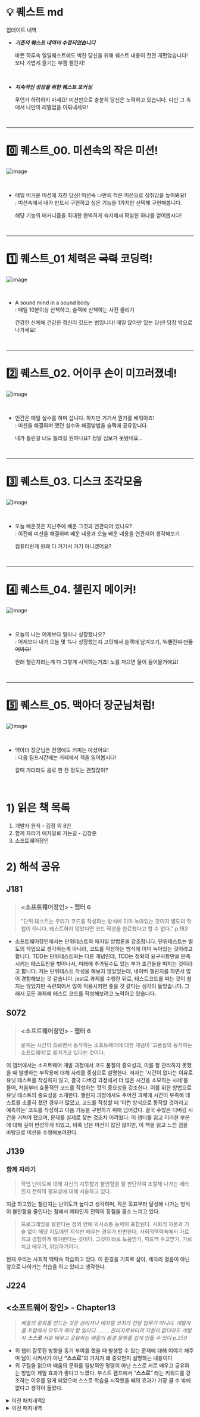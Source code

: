 # 💡 퀘스트 md

업데이트 내역

- _**기존의 퀘스트 내역이 수정되었습니다**_

  바쁜 하루속 일일퀘스트에도 벅찬 당신을 위해 퀘스트 내용이 전면 개편었습니다!
  보다 가볍게 즐기는 부캠 챌린지!

<br>

- _**지속적인 성장을 위한 퀘스트 포커싱**_

  무언가 하려하지 마세요! 미션만으로 충분히 당신은 노력하고 있습니다.
  다만 그 속에서 나만의 레벨업을 이뤄내세요!

  <br>

---

# 0️⃣ 퀘스트\_00. 미션속의 작은 미션!

![image](https://github.com/user-attachments/assets/74018315-08bd-464c-b0e6-9d61810cf6aa)

<br>

- 매일 버거운 미션에 지친 당신! 미션속 나만의 작은 미션으로 성취감을 높여봐요!<br>
  : 미션속에서 내가 반드시 구현하고 싶은 기능을 1가지만 선택해 구현해봅니다.

  해당 기능의 매커니즘을 최대한 완벽하게 숙지해서 확실한 하나를 얻어봅시다!

<br>

---

# 1️⃣ 퀘스트\_01 체력은 ~~국력~~ 코딩력!

![image](https://github.com/user-attachments/assets/965501a2-d35a-486d-b46e-e4229536d39a)

<br>

- A sound mind in a sound body<br>
  : 매일 10분이상 산책하고, 슬랙에 산책하는 사진 올리기

  건강한 신체에 건강한 정신이 깃드는 법입니다!
  매일 앉아만 있는 당신! 당장 밖으로 나가세요!

<br>
  
----------------------------------------------------------------

# 2️⃣ 퀘스트\_02. 어이쿠 손이 미끄러졌네!

![image](https://github.com/user-attachments/assets/88175e60-f5a3-429f-9090-88120b204733)

<br>

- 인간은 매일 실수를 하며 삽니다. 하지만 거기서 뭔가를 배워야죠!<br>
  : 미션을 해결하며 했던 실수와 해결방법을 슬랙에 공유합니다.

  내가 틀린걸 너도 틀리길 원하나요?
  정말 심보가 못됐네요...

<br>
  
----------------------------------------------------------------

# 3️⃣ 퀘스트\_03. 디스크 조각모음

![image](https://github.com/user-attachments/assets/6b48b78f-a5c0-449d-af12-418b9f6703ff)

<br>

- 오늘 배운것은 지난주에 배운 그것과 연관되어 있나요?<br>
  : 이전에 미션을 해결하며 배운 내용과 오늘 배운 내용을 연관지어 생각해보기

  컴퓨터란게 원래 다 거기서 거기 아니겠어요?

  <br>

---

# 4️⃣ 퀘스트\_04. 챌린지 메이커!

![image](https://github.com/user-attachments/assets/fdbe0b43-1961-4b05-9f5d-143826122e1a)

<br>

- 오늘의 나는 어제보다 얼마나 성장했나요?<br>
  : 어제보다 내가 오늘 몇 %나 성장했는지 고민해서 슬랙에 남겨보기, ~~%챌린지 만들어봐요!~~

  원래 챌린지라는게 다 그렇게 시작하는거죠!
  노를 저으면 물이 들어올거에요!

  <br>

---

# 5️⃣ 퀘스트\_05. 맥아더 장군님처럼!

![image](https://github.com/user-attachments/assets/2b524601-9300-4224-bc71-765d1dbe0341)

  <br>

- 맥아더 장군님은 전쟁에도 커피는 마셨어요!<br>
  : 다음 릴프시간에는 카페에서 책을 읽어봅시다!

  갈때 가더라도 음료 한 잔 정도는 괜찮잖아?

<br>

# 1) 읽은 책 목록
1. 개발자 원칙 - 김정 외 8인
2. 함께 자라기 에자일로 가는길 - 김창준
3. 소프트웨어장인

# 2) 해석 공유
## J181
> ### <소프트웨어장인> - 챕터 6
> "단위 테스트는 우리가 코드를 작성하는 방식에 이미 녹아있는 것이지 별도의 작업이 아니다. 테스트하지 않았다면 코드 작성을 완료했다고 할 수 없다." _p.183_

- 소프트웨어장인에서는 단위테스트와 애자일 방법론을 강조합니다. 단위테스트는 별도의 작업으로 생각하는게 아니라, 코드를 작성하는 방식에 이미 녹아있는 것이라고 합니다. TDD는 단위테스트와는 다른 개념인데, TDD는 정확히 요구사항만을 만족시키는 테스트만을 벗어나서, 미래에 추가될수도 있는 부가 조건들을 따지는 것이라고 합니다. 저는 단위테스트 작성을 해보지 않았었는데, 네이버 챌린지를 하면서 많이 경험해보는 것 같습니다. jest로 과제를 수행한 뒤로, 테스트코드를 짜는 것이 쉽지는 않았지만 숙련되어서 많이 적용시키면 좋을 것 같다는 생각이 들었습니다. 그래서 모든 과제에 테스트 코드를 작성해보려고 노력하고 있습니다.

## S072
> ### <소프트웨어장인> - 챕터 6
> 문제는 시간이 흐르면서 동작하는 소프트웨어에 대한 개념이 ‘고품질의 동작하는 소프트웨어’로 옮겨가고 있다는 것이다.

이 챕터에서는 소프트웨어 개발 과정에서 코드 품질의 중요성과, 이를 잘 관리하지 못했을 때 발생하는 부작용에 대해 사례를 중심으로 설명한다.
저자는 ‘시간이 없다는 이유로 유닛 테스트를 작성하지 않고, 결국 디버깅 과정에서 더 많은 시간을 소모하는 사례’를 들어, 처음부터 효율적인 코드를 작성하는 것의 중요성을 강조한다. 이를 위한 방법으로 유닛 테스트의 중요성을 소개한다. 
챌린지 과정에서도 주어진 과제에 시간이 부족해 테스트를 소홀히 했던 경우가 많았고, 코드를 작성할 때 ‘이런 방식으로 동작할 것이라고 예측하는’ 코드를 작성하고 다음 기능을 구현하기 위해 넘어갔다. 결국 수많은 디버깅 시간을 거쳐야 했으며, 문제를 실제로 찾는 것조차 어려웠다.
이 챕터를 읽고 이러한 부분에 대해 깊이 반성하게 되었고, 비록 남은 미션이 많진 않지만, 이 책을 읽고 느낀 점을 바탕으로 미션을 수행해보려한다.
<br/>

## J139
### 함께 자라기
> 작업 난이도에 대해 자신의 지루함과 불안함을 잘 판단하여 조절해 나가는 메타인지 전략의 필요성에 대해 서술하고 있다.

지금 하고있는 챌린지는 난이도가 높다고 생각하며, 작은 목표부터 달성해 나가는 방식이 불안함을 줄인다는 점에서 메타인지 전략의 장점을 몸소 느끼고 있다.

> 프로그래밍을 잘한다는 정의 안에 의사소통 능력이 포함된다. 사회적 자본과 기술 없이 헤당 지도메인 지식만 배우는 경우가 빈번한데, 사회적맥락속에서 가르치고 경험하게 해야한다는 것이다. 그것이 바로 도움받기, 피드백 주고받기, 가르치고 배우기, 위임하기이다.

현재 우리는 사회적 맥락속 학습하고 있다. 이 환경을 기회로 삼아, 제자리 걸음이 아닌 앞으로 나아가는 학습을 하고 있다고 생각한다.


## J224
## <소프트웨어 장인> - Chapter13
> *배움의 문화를 만드는 것은 관리자나 애자일 코치의 전담 업무가 아니다. 개발자를 포함해서 모두가 해야 할 일이다. ……. 관리자로부터의 자원이 없더라도 개발자 **스스로** 서로 배우고 공유하는 배움의 환경 문화를 쉽게 만들 수 있다  p.259*
> 
- 위 챕터 잘못된 방향을 동기 부여를 했을 때 발생할 수 있는 문제에 대해 이야기 해주며 남이 시켜서가 아닌 **“스스로**”의 가치가 왜 중요한지 설명하는 내용이다
- 위 구절을 읽으며 배움의 문화를 일방적인 명령이 아닌 스스로 서로 배우고 공유하는 방법이 제일 효과가 좋다고 느꼈다. 부스트 캠프에서 “**스스로**” 라는 키워드를 강조하는 이유를 알게 되었으며 스스로 학습을 시작했을 때의 효과가 가장 클 수 밖에 없다고 생각이 들었다.



<details>
<summary>이전 패치내역2</summary>


## 퀘스트 선택 이유

- J022\_김경연 : [Q1 **체력은 ~~국력~~ 코딩력!**] - 5일째 밖에 안나갔다. 사람이 그래도 하루에 한번은 밖에 나갔다 와야할 것 같아서 골랐다.
- J140\_송건석: [Q2 **어이쿠 손이 미끄러졌네!**] - 슬랙을 자주 사용하지 않은 것 같아서, 실수를 공유하는 것으로 골랐다.
- J231\_정진성: [Q0 **미션속의 작은 미션!**] - 사유로 인한 불참석으로 임의배정
- J252\_최경일: [Q4 **챌린지 메이커!**] - 사유로 인한 불참석으로 임의배정
- J264\_최혁: [Q3 **디스크 조각모음**] - 지난주 학습과정을 복기도 해볼겸 되돌아보는 시간을 갖기 위해서 선택했다.
- S057\_임정현: [Q5 **맥아더 장군님처럼!**] - 집에서 있다보니까….힘드렁… 카페가서 책 읽기 좋네요~(힐링)

## 퀘스트 수행 결과

- [ ] J022\_김경연
  - 월/화/목 수행
  - 항상 운동하러만 나가서 밖은 덥고 짜증나는 공간이었는데, 적당한 거리만 걸어다니니 동네의 귀여운 요소들을 많이 만날 수 있어서 오히려 기분전환이 되었다.
- [ ] J140\_송건석
  - 비동기 파일 처리 관련하여 오류(실수)를 겪어, 슬랙에 공유하려 하였으나 관련 글이 이미 작성되어 있어 포기하였습니다...
  - 결국 실패.....
- [ ] J231\_정진성
  - day 11~12 :
    이악물고 멀티배송까지 구현버리깅(너무 어려웠지만 그래도 점점 감이 잡히는 것 같다)
- [ ] J252\_최경일
    
    ![image](https://github.com/user-attachments/assets/8b959b5d-ee46-4314-bc9c-e2534f9c2aff)
    ![image](https://github.com/user-attachments/assets/b208d40f-b669-4a31-ae55-8e27496f2a6d)
    ![image](https://github.com/user-attachments/assets/869154ff-3e80-4cb7-8d2c-32c5edea4bda)
    ![image](https://github.com/user-attachments/assets/2aa3ecaa-0558-488c-86e5-3d42cae1b341)

    
- [ ] J264\_최혁
  - day 11~12 : 비동기, 이벤트 핸들러,Promise, Event Emitter 지난주에 활용했던 개념들이 다시 섞여서 출현했다.
  - ![image](https://github.com/user-attachments/assets/de24a426-21ab-41ec-970a-ad3a342bedeb)

  - day 13~14 : 입출력 부분에서 promise, async/awiat을 활용한 비동기 부분을 활용했어야 했다.
- [ ] S057\_임정현

    <img src="https://github.com/user-attachments/assets/2c3a9dc9-59a8-4126-b6fb-971aa9d12078" alt="alt text" style="width: 70%;" />


</details>

<details>
<summary>이전 패치내역</summary>

# 1) 읽은 책 목록

1. 개발자 원칙 - 김정 외 8인
2. 함께 자라기 에자일로 가는길 - 김창준

# 2) 해석 공유

## 1주차

### <개발자 원칙> - Chatper 4, Chapter 7

> "개구리를 해부하지 말고, 직접 만들기" _p.129_

- 부스트캠프 미션들을 해결해나가면서, 제가 기존에 알고 있었던 이론보다 모르는 것이 훨씬 많다고 알게 되었습니다. 이론을 공부하는 것도 중요하지만, 제대로 알기 위해서는 직접 만들어보는 것이 훨씬 효과적이고 기억에 오래 남는다는 것을 뼈저리게 느꼈습니다. 많은 공감이 가서 인상깊은 구절이었습니다.

> "망설일 바에는 실패하자" _p.199_

- 저는 어떤 일을 도전할때 많이 망설이고 결정을 최대한 미루는 편인데 이 과정에서 많은 스트레스를 받아 왔습니다. 신중함을 앞세웠지만, 사실은 '실패하고 싶지 않아서'란 마음이 더 컸던 것 같습니다.
- 이 구절을 읽고, 앞으로는 망설이는 시간을 줄이고 '일단 도전해서 실패를 통해 배우자'는 다짐을 하게 되었습니다.

### 개발자 원칙 - Chapter 3

<개발자의 원칙> - 3단원 소프트웨어 디자인 원칙

> **"Keep it Simple"** _pg.73_
> 어느 분야를 가든 이 용어는 종용된다. 문제는 그것을 수행하는 이가 매우 적다.

- 프로그래머로써 설계는 해당 원칙을 지키고자 하는 일이지만 매우 어렵다.
- 챌린지 과제를 수행 하면서 설계적인 부분에서 부족함을 많이 느껴서 해당 단원을 선택해서 읽게 되었다.
- 직접 생각하지 못한것들이고 피드백을 통해서도 비슷한 내용을 얻고, 변하게 되고자 한다.

> **"유지보수는 소프트웨어 비용 중에 40~80%를 소비합니다"** _p.102_

- 어제 미션을 해결하면서 많이 공감하게 되었던 부분이다.설계를 구현하면서 애로사항을 겪고 문제를 해결하는 데에 비용이 상당히 들었고, 예외처리 같은 부분을 고려해야 할 때가 많다. 설계가 탄탄하면 건드리는 요소가 적을 수 있다.
  > \*\*"2022년 최고의 화두는 노코드 또는 로우코드이다"
- 이 단계가 오면 설계의 중요도가 올라가고 프로토타이핑 능력이 필수이다.
- 코드와 객체지향 수준의 원칙을 넘어 설계의 원칙을 익혀야 한다.
- 중요성을 더욱 느끼게 되었다.

### <개발자 원칙> - Chapter 1, Chapter 2

> **무엇보다 프로그래머라고 해서 프로그래밍만 잘하면 되는 것이 아니라는 것을 알게 되었습니다.** _p.27_

- 이제 개발자에게 프로그래밍 역량(Hard Skill)은 기본이다. Soft Skill을 겸비해야 진정한 개발자라고 할 수 있다고 생각한다.
- 1주차를 진행하면서 자기주도적인 의사결정, 리더십, 책임감, 뛰어난 의사소통 능력 등 정성적 역량이 굉장히 중요함을 느꼈다.

> **알아낸 지식을 글로 공개하라는 것입니다.** _p.55_

- 아예 모르는 것보다 잘못 아는 것, 안다고 착각하는 것이 더 위험하다.
- 지식은 나누면서 더욱 깊게 알아가고, 잘못 알고 있던 것들은 수정하며 보완해 나갈 수 있다.

### <함께 자라기>

> **챕터 1** _p.27_ > `어떤 분야에서 전문가가 되려면 1만 시간의 경험이 필요하다? 이 말이 사실이라면 우리는 이를 닦는 거나 걷기에도 전문가가 되어있어야 한다. 1만 시간의 법칙에서 중요한 것은 ‘자신의 기량을 향상시킬 목적으로 반복적으로 하는 수련’을 하는 시간을 일컫는다. 그런 수련을 의도적 수련이라고 하며, 그냥 경험이 아닌 특수한 형태의 수련 방법이다.`

- 성장을 위해서는 맹목적으로 반복하지 말고 나의 기량을 향상시킬 목적을 가지고 수련해야 한다.
- 설계하고 구현을 할 때에도 기량을 향상시키기 위하여 어떻게 경험해야 할지 고민해야 된다.
  > **챕터 1** _p.43_ > `새로운 것을 유입시키는 데에만 집중하다 보면 새로 들어온 것들이 이미 있는 것들을 덮어버릴 수 있다. 자신이 올해 몇 권을 읽었다고 자랑하지 말고, 내가 그 지식을 얼마나 어떻게 활용하는지 반성하라. 이미 갖고 있는 것들을 하이퍼링크로 서로 촘촘히 연결하라. 노드 간 이동 속도가 빨라질 수 있도록 고속도로를 놔라. 즉, 이미 습득한 지식, 기술, 경험 등을 서로 연결 지어서 시너지 효과가 나게 하고 하나의 영역에서 다른 영역으로 왔다갔다 하는 것을 자주 해서 다른 영역 간을 넘나들기가 수월해지도록 하라`
- 새로운 지식을 지속적으로 습득하려고 하기 보다는 지금 내가 가지고 있는 것을 어떻게 활용하고 연결할 것인지 고민해야 한다.
- 새로운 것들을 받아들이더라도 내가 이미 가지고 있던 지식들과 충돌시켜서 연결하는 연습을 해야한다.

### <개발자 원칙> - 챕터 3

> **챕터 4**
> 책을 읽어보면서 단지 내가 설계를 어떻게 해야하는가 뿐만아니라 좋은 설계란 무엇인가에 대해서 알게되었다

우리가 알고있는 내용이 정답일까에 대해서도 다시한번 생각하게 되었는데 그중 인상깊었던 것은 우리가 아는 설계원칙들중 SOIDE 원칙을 지켰을때 완벽한 설계라 할수 있을까?, 혹은 UML을 이용한 패턴을 설계했을때 과연 우리는 동일한 결과물을 만들어낼수 있을것인가? 이런 질문을 보고 내 생각과는 다른 좋은 경험을 했다고 생각했다. 총 17가지의 원칙을 제시해 주었으며 예를들면 우리가 프로젝트를 수행하면서 보안과 관련된 설계를 진행했던가 ? 혹은 1명이 아니라 여러명이 사용할때 트레픽 관리에 대한 설계를 진행했던가 와 같은 생각을 다시하게 해준 내용이었다.

### <개발자 원칙> - 챕터 4

> `절대 자신이 아닌 남과 비교하지 말아야 한다. 비교는 과거의 자신이랑만 하자`

당연한 문장이지만 미션을 해결하는 한 주 동안 잘 실천되지 않고 무의식 속에 남들과 비교하며 힘들어 했던것 같다.
슬랙에 질문이 올라올 때마다 벌써 저 사람은 저기까지 구현했구나, 나는 왜이렇게 느리지 하며 속상해 했었다.
생각을 해보면 과거에 나는 쉘 스크립트도 모르고, tokenizer, lexer, paser의 동작원리도 모르는 사람이었는데 지금의 나와 비교했을때 한층 성장한 것인데 이를 인지하지 못했다.

> `문제 해결 에서 만든 결과물에는 개발 과정에서 이루어지는 가정, 추론, 논리적인 판단, 비교, 분류, 설득, 전달 과정이 필요하다`

학습 저장소를 작성할때 뭔가 블로그 글처럼 정제된 느낌으로 작성하곤 해서 내가 헤멨던 과정이나 실수들을 작성하지 않았는데 이 과정도 개발의 일부이고 이를 다음주부터는 학습 저장소에 작성해보자는 생각이 들었다.

# 3) 퀘스트

1. 새로 배운 지식을 기존의 지식과 연결 짓는 방법 기록하기
2. 프로그래머에게 프로그래밍 이외에 중요하다고 생각하는 역량 및 그렇게 생각하는 이유, 어떻게 발전시켜 나갈 것인지 기록하기
3. 매일 학습 저장소 작성시 반드시 그날 했던 실수 한 가지 이상을 작성하기.
4. 매일 어제의 나와 비교하기. 성장한 내용을 따로 기록하기. (사소해도 괜찮다.)
5. 설계 과정에서 발생한 낙서를 매일 학습 저장소에 업로드하기.
6. 같은 조원의 설계 방식을 보고 매일 소감 gist 댓글 1개이상 남기기.

# 4) 퀘스트 수행 과정 및 결과

## 4.1) 박모은 (5번)

지난주 퀘스트 주제를 3번 -> 5번으로 변경했는데 이걸 잊고있었던 바람에 퀘스트를 제대로 수행하지 못함.
금주는 구현과정에서 발생한 실수위주로 정리하였고
공부내용, 실수내용등을 정리하기 위해 지난주에 비해 학습노트 및 블로그를 더 상세히 정리할수 있었음.
다만 퀘스트 5번은 설계관련 퀘스트였는데
이번주는 6~7시까지 개념공부를 하고 설계과정없이 바로 구현부터 시작하는 일이 많았음.
설계에 조금더 신경쓰고 코드를 짤때 방향성같은걸 미리 생각해볼 필요성을 느낌

### 🗒️ 7월 23일

📍JUnit을 활용한 테스트를 처음해봤는데, JUnit을 import하고 @Test어노테이션을 사용해 진행하려면 우선 test디렉토리를 만들고
해당 디렉토리의 설정을 test용으로 설정해야 한다는것을 몰랐음.
test를 사용하는법부터 공부했어야 했는데, JUnit4를 import하고 사용하는법만 검색하여 찾다보니
test기능을 사용하지 못해 시간낭비를 굉장히 크게하였음.
이런 사소한 부분은 GPT사용을 너무 꺼리지 않아도 되지않을까 생각하였음.

### 🗒️ 7월 24일

📍정규표현식을 직접구현하는 과정에서 잔실수들이 매우매우 많이 발생하였음.
기호들이 섞여 한눈에 들어오지 않고 여러 규칙들을 고려하고 적용하다보니 계속해서 실수가 발생하였는데,
다음날 피어세션에서 ()로 묶이는 그룹별로 한줄씩만 정규표현식을 구현하는 코드를 보고 더 가독성 좋게 작성할 방법이 있다는것을 알았음.
하다 너무 안되면 더 쉽게 할 방법이 있는지 알아보는것도 좋은것 같음.

### 🗒️ 7월 25일

📍함수형 프로그래밍에 대해 너무 가볍게 생각하여 함수형프로그래밍을 어떻게 구현할 것인가에 대해
제대로 설계하지 않고 구현을 시작한것이 가장 큰 실수였던것 같음.
구현당시에는 제대로 인식하지 못했는데, 다음날 피어세션에서 다른사람들의 코드를 보고
내가 설계한 방향이 잘못되었음을 확인함.

### 🗒️ 7월 26일

📍addSubscriber() 함수 구현시 비동기처리와 동기처리를 동시에 하고자 하여
매개변수로 coroutineScope를 입력한 경우에만 비동기처리를 진행하는 코드를 짜고자 하였음.
하지만 상위 클래스에서 이미 Thread클래스의 run() 을 오버라이딩 하여 사용하였고 해당 상위클래스에서
이미 suspend로 비동기 처리를 시작한 상황이여서 의도한바로 제대로 작동하지 않았음.
설계단계에서 명확하게 구분해두었으면 발생하지 않았을 실수여서 아쉬웠음.

## 4.2) 김영현 (3번)

### 🗒️ 7월 23일

📍오늘의 한 가지 실수
Unit Test 오류 해결과정을 적어놓았습니다 !

미션에 너무 치중한 나머지 릴레이 프로젝트 미션을..생각을 못했습니다.. 죄송합니다..ㅠ

## 4.3) 박지찬 (3번)

### 7월 22일

📍오늘의 한 가지 실수
수면 조절 실패로 컨디션이 굉장히 다운된 상태로 코드를 짜게 됐다.

### 7월 23일

📍오늘의 한 가지 실수
vsc의 무언가를 잘못건들여서 vsc 탐색기가 맛이가는 일이 발생하여 재설치와 초기화를 하게됐다.

## 4.4) 김상민 (2번)

- 프로그래머에게 프로그래밍 이외에 중요한 역량?
  - 이번 한 주를 진행하면서 적극성이 중요하다는 것을 느끼게 되었다.
    - 피어세션을 하면서 적극적으로 의견을 개진하고 질문하시는 분들 덕분에 한 주동안 배워가는 지식도 많았고, 유익한 피어세션 시간이 되었음
    - 팀적으로 뿐만 아니라 개개인에게 있어서도 적극적으로 입을 열고 대화를 나눈 주제에 대해서 좀 더 지식이 정리되고 잘 이해되는 느낌이 들었음
  - 체력 관리도 굉장히 중요하다고 생각함.
    - 체력 관리에 실패하여 후반에 컨디션이 좋지 않은 분들이 계셨음
    - 저번주에 잠을 줄이면서 미션에 몰두했더니 다음 날에 지장이 컸던 경험으로 이번 주에는 최대한 6시간 이상 잘 수 있도록 노력 → 지켜지지 않은 날도 있었지만 저번 주보다는 버틸 만 했던 것 같음
  - 또 하나는 궁금한 사항들을 잘 정리에서 남에게 말할 수 있는 노력
    - 궁금한 것들이 있었지만 그것을 말로 잘 풀어낼 수 있는 자신이 없어서 그냥 넘어간 경우가 많았음
    - 궁금한 것들을 잘 정리해서 다른 사람에게 물어볼 수 있도록 하기 위한 노력이 어떤 것들이 있는지 생각해봐야 겠다고 느낌.

## 4.5) 이진우 (3, 4번)

### 🗒️ 7월 22일

📍오늘의 한 가지 실수  
필드의 데이터 구조를 잘못 선정했다.
어벤져스의 위치만 담아서 저장하려 했으나, 2차원 배열에 깔아놓는 것이 좀 더 효율적일 것 같았다.

📍어제의 나와 비교하기  
주말에 푹 쉬어서 그런지 집중할 수 있는 시간이 제법 늘었다.

### 🗒️ 7월 23일

📍오늘의 한 가지 실수  
대소문자를 잘못 입력해 발생한 오류를 10여분 간 찾지 못 하고 있었다.

📍어제의 나와 비교하기  
어제보다 조금 더 많은 것에 도전하고 있다. 설계를 위해 머메이드도 처음 배워보았다.

### 🗒️ 7월 24일

📍오늘의 한 가지 실수  
불변성의 해석에 미스가 있었다. 기존의 것도 전부 보존하고 접근가능해야 하는 것으로 이해했는데, 그냥 데이터의 변경 없이 새로운 인스턴스로 대체해 불변성을 유지하기만 하면 되는 것이었다.

📍어제의 나와 비교하기  
오래 앉아 있어서 허리에 무리가 가는 것 같아 오늘은 1시간마다 최소 한 번은 일어나 스트레칭을 했다. 애플워치의 도움이 컸다(…)

### 🗒️ 7월 25일

📍오늘의 한 가지 실수  
싱글톤 패턴을 구독자와 발행자까지 적용시켜 보았는데, 코드가 상당히 어려워져 결과적으로는 잘못된 판단이 되었다.

📍어제의 나와 비교하기  
문제에 집중하는 시간이 길어졌다. 짝과 함께 하는 프로그래밍이라 더 그런 것일지도 모르겠다.

## 4.6) 김대일 (3번)

### 7월22일

- 실수
  기능 요구 사항만 보고 프로그래밍 요구사항을 보지 못해서 오래 걸렸습니다.

### 7월23일

- 실수
  path구성 요소 :,;를 까먹었습니다.

### 7월24일

- 실수
  반복문을 쓰지 않을 려고 하였는데 써버렸습니다.

### 7월25일

- 실수
  비동기 걸어주는 부분이 함수에 걸어 주어야 하는데 동작하는 부분에 걸어주었습니다.

</details>
